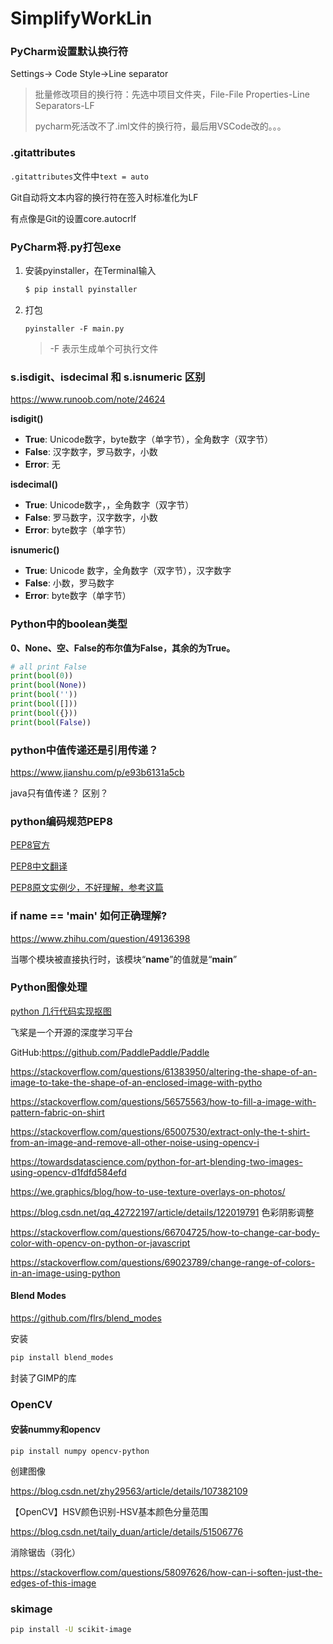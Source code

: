# SimplifyWorkLin

### PyCharm设置默认换行符

Settings-> Code Style->Line separator

> 批量修改项目的换行符：先选中项目文件夹，File-File Properties-Line Separators-LF
>
> pycharm死活改不了.iml文件的换行符，最后用VSCode改的。。。

### .gitattributes

`.gitattributes`文件中`text = auto`

Git自动将文本内容的换行符在签入时标准化为LF

有点像是Git的设置core.autocrlf

### PyCharm将.py打包exe

1. 安装pyinstaller，在Terminal输入

   ```bash
   $ pip install pyinstaller
   ```

2. 打包

   ```
   pyinstaller -F main.py
   ```

   > -F 表示生成单个可执行文件

### s.isdigit、isdecimal 和 s.isnumeric 区别

https://www.runoob.com/note/24624

**isdigit()**

- **True**: Unicode数字，byte数字（单字节），全角数字（双字节）
- **False**: 汉字数字，罗马数字，小数
- **Error**: 无

**isdecimal()**

- **True**: Unicode数字，，全角数字（双字节）
- **False**: 罗马数字，汉字数字，小数
- **Error**: byte数字（单字节）

**isnumeric()**

- **True**: Unicode 数字，全角数字（双字节），汉字数字
- **False**: 小数，罗马数字
- **Error**: byte数字（单字节）



### Python中的boolean类型

**0、None、空、False的布尔值为False，其余的为True。**

```python
# all print False
print(bool(0))
print(bool(None))
print(bool(''))
print(bool([]))
print(bool({}))
print(bool(False))
```

### python中值传递还是引用传递？

https://www.jianshu.com/p/e93b6131a5cb

java只有值传递？   区别？



### python编码规范PEP8

[PEP8官方](https://pep8.org/#block-comments)

[PEP8中文翻译](https://github.com/tedyli/PEP8-Style-Guide-for-Python-Code#8.3.1)

[PEP8原文实例少，不好理解，参考这篇](https://blog.csdn.net/qq_33591055/article/details/99581791)



### if __name__ == '__main__' 如何正确理解?

https://www.zhihu.com/question/49136398

当哪个模块被直接执行时，该模块“__name__”的值就是“__main__”



### Python图像处理

[python 几行代码实现抠图](https://www.cnblogs.com/wsnan/p/13060815.html)

飞桨是一个开源的深度学习平台

GitHub:https://github.com/PaddlePaddle/Paddle



https://stackoverflow.com/questions/61383950/altering-the-shape-of-an-image-to-take-the-shape-of-an-enclosed-image-with-pytho

https://stackoverflow.com/questions/56575563/how-to-fill-a-image-with-pattern-fabric-on-shirt

https://stackoverflow.com/questions/65007530/extract-only-the-t-shirt-from-an-image-and-remove-all-other-noise-using-opencv-i

https://towardsdatascience.com/python-for-art-blending-two-images-using-opencv-d1fdfd584efd



https://we.graphics/blog/how-to-use-texture-overlays-on-photos/



https://blog.csdn.net/qq_42722197/article/details/122019791  色彩阴影调整



https://stackoverflow.com/questions/66704725/how-to-change-car-body-color-with-opencv-on-python-or-javascript

https://stackoverflow.com/questions/69023789/change-range-of-colors-in-an-image-using-python

#### Blend Modes

https://github.com/flrs/blend_modes

安装

```bash
pip install blend_modes
```

封装了GIMP的库

### OpenCV

#### 安装nummy和opencv

```
pip install numpy opencv-python
```

创建图像

https://blog.csdn.net/zhy29563/article/details/107382109



【OpenCV】HSV颜色识别-HSV基本颜色分量范围

https://blog.csdn.net/taily_duan/article/details/51506776



消除锯齿（羽化）

https://stackoverflow.com/questions/58097626/how-can-i-soften-just-the-edges-of-this-image



### skimage

```bash
pip install -U scikit-image
```


